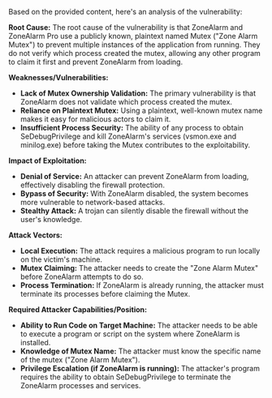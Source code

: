 Based on the provided content, here's an analysis of the vulnerability:

**Root Cause:**
The root cause of the vulnerability is that ZoneAlarm and ZoneAlarm Pro use a publicly known, plaintext named Mutex ("Zone Alarm Mutex") to prevent multiple instances of the application from running. They do not verify which process created the mutex, allowing any other program to claim it first and prevent ZoneAlarm from loading.

**Weaknesses/Vulnerabilities:**
- **Lack of Mutex Ownership Validation:** The primary vulnerability is that ZoneAlarm does not validate which process created the mutex.
- **Reliance on Plaintext Mutex:** Using a plaintext, well-known mutex name makes it easy for malicious actors to claim it.
- **Insufficient Process Security:** The ability of any process to obtain SeDebugPrivilege and kill ZoneAlarm's services (vsmon.exe and minilog.exe) before taking the Mutex contributes to the exploitability.

**Impact of Exploitation:**
- **Denial of Service:** An attacker can prevent ZoneAlarm from loading, effectively disabling the firewall protection.
- **Bypass of Security:** With ZoneAlarm disabled, the system becomes more vulnerable to network-based attacks.
- **Stealthy Attack:** A trojan can silently disable the firewall without the user's knowledge.

**Attack Vectors:**
- **Local Execution:** The attack requires a malicious program to run locally on the victim's machine.
- **Mutex Claiming:** The attacker needs to create the "Zone Alarm Mutex" before ZoneAlarm attempts to do so.
- **Process Termination:** If ZoneAlarm is already running, the attacker must terminate its processes before claiming the Mutex.

**Required Attacker Capabilities/Position:**
- **Ability to Run Code on Target Machine:** The attacker needs to be able to execute a program or script on the system where ZoneAlarm is installed.
- **Knowledge of Mutex Name:** The attacker must know the specific name of the mutex ("Zone Alarm Mutex").
- **Privilege Escalation (if ZoneAlarm is running):** The attacker's program requires the ability to obtain SeDebugPrivilege to terminate the ZoneAlarm processes and services.